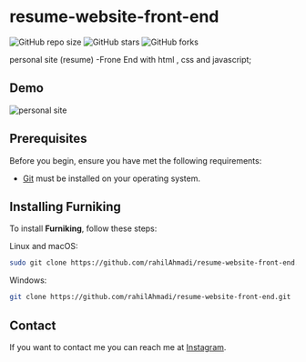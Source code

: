 # resume-website-front-end
![GitHub repo size](https://img.shields.io/github/repo-size/rahilAhmadi/Furniking)
![GitHub stars](https://img.shields.io/github/stars/rahilAhmadi/Furniking?style=social)
![GitHub forks](https://img.shields.io/github/forks/rahilAhmadi/Furniking?style=social)

personal site (resume) -Frone End with html , css and javascript;
## Demo

![personal site](https://github.com/rahilAhmadi/resume-website-front-end/assets/67064503/44bfd5bb-e069-4196-8ee1-5236be94ce98)
## Prerequisites

Before you begin, ensure you have met the following requirements:

* [Git](https://git-scm.com/downloads "Download Git") must be installed on your operating system.

## Installing Furniking

To install **Furniking**, follow these steps:

Linux and macOS:

```bash
sudo git clone https://github.com/rahilAhmadi/resume-website-front-end.git
```

Windows:

```bash
git clone https://github.com/rahilAhmadi/resume-website-front-end.git
```

## Contact

If you want to contact me you can reach me at [Instagram](https://www.instagram.com/rahil.front/).
